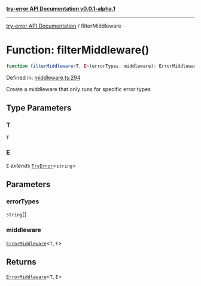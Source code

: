 [**try-error API Documentation v0.0.1-alpha.1**](../index.md)

***

[try-error API Documentation](../index.md) / filterMiddleware

# Function: filterMiddleware()

```ts
function filterMiddleware<T, E>(errorTypes, middleware): ErrorMiddleware<T, E>;
```

Defined in: [middleware.ts:294](https://github.com/oconnorjohnson/try-error/blob/e3ae0308069a4fba073f4543d527ad76373db795/src/middleware.ts#L294)

Create a middleware that only runs for specific error types

## Type Parameters

### T

`T`

### E

`E` *extends* [`TryError`](../interfaces/TryError.md)\<`string`\>

## Parameters

### errorTypes

`string`[]

### middleware

[`ErrorMiddleware`](../type-aliases/ErrorMiddleware.md)\<`T`, `E`\>

## Returns

[`ErrorMiddleware`](../type-aliases/ErrorMiddleware.md)\<`T`, `E`\>
